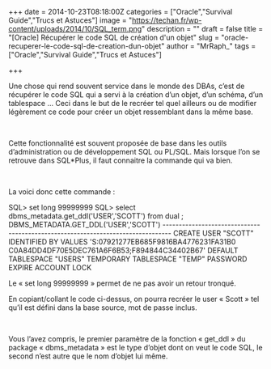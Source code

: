 +++
date = 2014-10-23T08:18:00Z
categories = ["Oracle","Survival Guide","Trucs et Astuces"]
image = "https://techan.fr/wp-content/uploads/2014/10/SQL_term.png"
description = ""
draft = false
title = "[Oracle] Récupérer le code SQL de création d'un objet"
slug = "oracle-recuperer-le-code-sql-de-creation-dun-objet"
author = "MrRaph_"
tags = ["Oracle","Survival Guide","Trucs et Astuces"]

+++


Une chose qui rend souvent service dans le monde des DBAs, c’est de récupérer le code SQL qui a servi à la création d’un objet, d’un schéma, d’un tablespace … Ceci dans le but de le recréer tel quel ailleurs ou de modifier légèrement ce code pour créer un objet ressemblant dans la même base.  
  
  

Cette fonctionnalité est souvent proposée de base dans les outils d’administration ou de développement SQL ou PL/SQL. Mais lorsque l’on se retrouve dans SQL*Plus, il faut connaitre la commande qui va bien.

 

La voici donc cette commande :

SQL> set long 99999999 SQL> select dbms_metadata.get_ddl('USER','SCOTT') from dual ; DBMS_METADATA.GET_DDL('USER','SCOTT') -------------------------------------------------------------------------------- CREATE USER "SCOTT" IDENTIFIED BY VALUES 'S:07921277EB685F9816BA4776231FA31B0 C0A84DD4DF70E5DEC761A6F6B53;F894844C34402B67' DEFAULT TABLESPACE "USERS" TEMPORARY TABLESPACE "TEMP" PASSWORD EXPIRE ACCOUNT LOCK

Le « set long 99999999 » permet de ne pas avoir un retour tronqué.

En copiant/collant le code ci-dessus, on pourra recréer le user « Scott » tel qu’il est défini dans la base source, mot de passe inclus.

 

Vous l’avez compris, le premier paramètre de la fonction « get_ddl » du package « dbms_metadata » est le type d’objet dont on veut le code SQL, le second n’est autre que le nom d’objet lui même.


